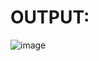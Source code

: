 # OUTPUT:
![image](https://github.com/simbu07/ToDo-List/assets/94525786/01549a17-cdff-44c4-9314-2b7687e30eb6)
